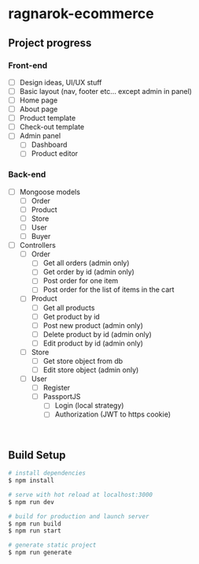 # ragnarok-ecommerce

## Project progress

### Front-end
- [ ] Design ideas, UI/UX stuff
- [ ] Basic layout (nav, footer etc... except admin in panel)
- [ ] Home page
- [ ] About page
- [ ] Product template
- [ ] Check-out template
- [ ] Admin panel
  - [ ] Dashboard
  - [ ] Product editor

### Back-end
- [ ] Mongoose models
  - [ ] Order
  - [ ] Product
  - [ ] Store
  - [ ] User
  - [ ] Buyer
- [ ] Controllers
  - [ ] Order
    - [ ] Get all orders (admin only)
    - [ ] Get order by id (admin only)
    - [ ] Post order for one item
    - [ ] Post order for the list of items in the cart
  - [ ] Product
    - [ ] Get all products
    - [ ] Get product by id
    - [ ] Post new product (admin only)
    - [ ] Delete product by id (admin only)
    - [ ] Edit product by id (admin only)
  - [ ] Store
    - [ ] Get store object from db
    - [ ] Edit store object (admin only)
  - [ ] User
    - [ ] Register
    - [ ] PassportJS
      - [ ] Login (local strategy)
      - [ ] Authorization (JWT to https cookie)

<br>

## Build Setup

```bash
# install dependencies
$ npm install

# serve with hot reload at localhost:3000
$ npm run dev

# build for production and launch server
$ npm run build
$ npm run start

# generate static project
$ npm run generate
```
